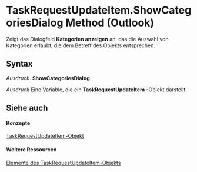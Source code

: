 
# TaskRequestUpdateItem.ShowCategoriesDialog Method (Outlook)

Zeigt das Dialogfeld  **Kategorien anzeigen** an, das die Auswahl von Kategorien erlaubt, die dem Betreff des Objekts entsprechen.


## Syntax

 _Ausdruck_. **ShowCategoriesDialog**

 _Ausdruck_ Eine Variable, die ein **TaskRequestUpdateItem** -Objekt darstellt.


## Siehe auch


#### Konzepte


[TaskRequestUpdateItem-Objekt](5bc407fe-b3f6-3e46-8b91-e2ed96292cec.md)
#### Weitere Ressourcen


[Elemente des TaskRequestUpdateItem-Objekts](http://msdn.microsoft.com/library/f4a396b3-c2f7-68a7-efa7-877328a7fc21%28Office.15%29.aspx)